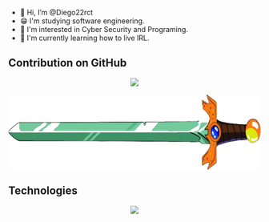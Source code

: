 - 👋 Hi, I’m @Diego22rct
- 😁 I'm studying software engineering.
- 👀 I'm interested in Cyber Security and Programing.
- 🌱 I'm currently learning how to live IRL. 

## Contribution on GitHub

<p align="center">
<img src="https://github-readme-streak-stats.herokuapp.com?user=Diego22rct&theme=highcontrast&type=png"> 
</p>

<img align="center" width="1000" height="150" src="res/text.png">

## Technologies 
<p align="center">
    <img src="https://skillicons.dev/icons?i=vscode,astro,nextjs,git,javascript,python,cpp,c,cs">
</p>


<!---
Diego22rct/Diego22rct is a ✨ special ✨ repository because its `README.md` (this file) appears on your GitHub profile.
You can click the Preview link to take a look at your changes.
--->
